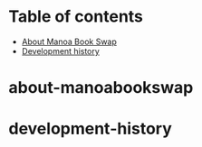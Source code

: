 # Table of contents

* [About Manoa Book Swap](#about-manoabookswap)
* [Development history](#development-history)

# about-manoabookswap

# development-history

